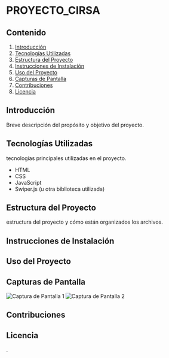 # PROYECTO_CIRSA


## Contenido

1. [Introducción](#introducción)
2. [Tecnologías Utilizadas](#tecnologías-utilizadas)
3. [Estructura del Proyecto](#estructura-del-proyecto)
4. [Instrucciones de Instalación](#instrucciones-de-instalación)
5. [Uso del Proyecto](#uso-del-proyecto)
6. [Capturas de Pantalla](#capturas-de-pantalla)
7. [Contribuciones](#contribuciones)
8. [Licencia](#licencia)

## Introducción

Breve descripción del propósito y objetivo del proyecto.

## Tecnologías Utilizadas

tecnologías principales utilizadas en el proyecto.

- HTML
- CSS
- JavaScript
- Swiper.js (u otra biblioteca utilizada)

## Estructura del Proyecto

estructura del proyecto y cómo están organizados los archivos.

## Instrucciones de Instalación



## Uso del Proyecto



## Capturas de Pantalla



![Captura de Pantalla 1](/ruta/a/imagen1.png)
![Captura de Pantalla 2](/ruta/a/imagen2.png)

## Contribuciones


## Licencia

.
